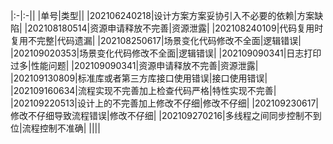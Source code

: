 |:-|:-||
|单号|类型||
|202106240218|设计方案方案妥协引入不必要的依赖|方案缺陷|
|202108180514|资源申请释放不完善|资源泄露|
|202108240109|代码复用时复用不完整|代码遗漏|
|202108250617|场景变化代码修改不全面|逻辑错误|
|202109020353|场景变化代码修改不全面|逻辑错误|
|202109090341|日志打印过多|性能问题|
|202109090341|资源申请释放不完善|资源泄露|
|202109130809|标准库或者第三方库接口使用错误|接口使用错误|
|202109160634|流程实现不完善加上检查代码严格|特性实现不完善|
|202109220513|设计上的不完善加上修改不仔细|修改不仔细|
|202109230617|修改不仔细导致流程错误|修改不仔细|
|202109270216|多线程之间同步控制不到位|流程控制不准确|
||||
